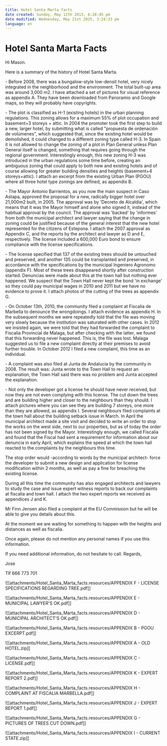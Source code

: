 ```yaml
---
title: Hotel Santa Marta facts
date created: Sunday, May 12th 2013, 6:28:45 pm
date modified: Wednesday, May 21st 2025, 3:24:33 pm
language: en
---
```


# Hotel Santa Marta Facts

Hi Mason.

Here is a summary of the history of Hotel Santa Marta.

\- Before 2008, there was a bungalow-style low-densit hotel, very nicely integrated in the neighborhood and the environment. The total built-up area was around 3,000 m2. I have attached a set of pictures for visual reference as appendix A. They have been downloaded from Panoramio and Google maps, so they will probably have copyrights.

\- The plot is classified as H-1 (existing hotels) in the urban planning regulations. This zoning allows for a maximum 55% of plot occupation and basement+3 storeys + attic. In 2004 the promoter took the first step to build a new, larger hotel, by submitting what is called "propuesta de ordenación de volúmenes", which suggested that, since the existing hotel would be demolished, it could changed to a different zoning type called H-3. In Spain it is not allowed to change the zoning of a plot in Plan General unless Plan General itself is changed, something that requires going through the regional government. Interestingly enough, this new zoning H-3 was introduced in the urban regulations some time before, creating an ambiguous zoning that could apply to both new and existing hotels and of course allowing for greater building densities and heights (basement+4 storeys+attic). I attach an excerpt from the existing Urban Plan (PGOU) where all three hotel type zonings are defined, as appendix B.

\- The Mayor Antonio Barrientos, as you now the main suspect in Caso Astapa, approved the proposal for a new, radically bigger hotel over 21,000m2 built, in 2005. The approval was by 'Decreto de Alcaldia', which means that it was the Mayor himself and alone who signed it, instead of the habitual approval by the council. The approval was 'backed' by 'informes' from both the municipal architect and lawyer saying that the change in zoning could be justified because of the general interest that the new hotel represented for the citizens of Estepona. I attach the 2007 approval as Appendix C, and the reports by the architect and lawyer as D and E, respectively. The license included a 600,000 Euro bond to ensure compliance with the license specifications.

\- The license specified that 137 of the existing trees should be untouched and preserved, and another 135 could be transplanted and preserved, in accordance with the specifications by the municipal Ingeniero Agronomo (appendix F). Most of these trees disappeared shortly after construction started. Denuncias were made about this at the town hall but nothing ever happened. We suspect that the Town Hall never kept the bond 'in exchange' so they could pay municipal wages in 2010 and 2011 but we have no evidence to prove it. I attach photos of the cutting of the trees as appendix G.

\- On October 13th, 2010, the community filed a complaint at Fiscalia de Marbella to denounce the wrongdoings. I attach evidence as appendix H. In the subsequent months we were repeatedly told that the file was moving very slowly because the institution was saturated with other cases. In 2012 we insisted again, we were told that they had forwarded the complaint to Fiscalia Provincial de Malaga, but after checking with the latter, we found that this forwarding never happened. This is, the file was lost. Malaga suggested us to file a new complaint directly at their premises to avoid further trouble. In October 2012 I filed a new complaint, this time as an individual.

\- A complaint was also filed at Junta de Andalucia by the community in 2008. The result was: Junta wrote to the Town Hall to request an explanation, the Town Hall said there was no problem and Junta accepted the explanation.

\- Not only the developer got a license he should have never received, but now they are not even complying with this license. The cut down the trees and are building higher and closer to the neighbours than they should. I attach pictures where you can see they are building 7 storeys, one more than they are allowed, as appendix I. Several neighbours filed complaints at the town hall about the building setback issue in March. In April the municipal architect made a site visit and decided to write an order to stop the works on the west side, next to our properties, but as of today the order has not been signed by the Mayor. Interestingly enough, we called Fiscalia and found that the Fiscal had sent a requirement for information about our denuncia in early April, which explains the speed at which the town hall reacted to the complaints by the neighbours this time.

The stop order would -according to words by the municipal architect- force the developer to submit a new design and application for license modification within 2 months, as well as pay a fine for breaching the existing license.

During all this time the community has also engaged architects and lawyers to study the case and issue expert witness reports to back our complaints at fiscalia and town hall. I attach the two expert reports we received as appendices J and K.

Mr Finn Jensen also filed a complaint at the EU Commission but he will be able to give you details about this.

At the moment we are waiting for something to happen with the heights and distances as well as fiscalia.

Once again, please do not mention any personal names if you use this information.

If you need additional information, do not hesitate to call. Regards,

Jose

Tlf 666 773 701

![[attachments/Hotel_Santa_Marta_facts.resources/APPENDIX F - LICENSE SPECIFICATIONS REGARDING TREE.pdf]]

![[attachments/Hotel_Santa_Marta_facts.resources/APPENDIX E - MUNICIPAL LAWYER'S OK.pdf]]

![[attachments/Hotel_Santa_Marta_facts.resources/APPENDIX D - MUNICIPAL ARCHITECT'S OK.pdf]]

![[attachments/Hotel_Santa_Marta_facts.resources/APPENDIX B - PGOU EXCERPT.pdf]]

![[attachments/Hotel_Santa_Marta_facts.resources/APPENDIX A - OLD HOTEL.zip]]

![[attachments/Hotel_Santa_Marta_facts.resources/APPENDIX C - LICENSE.pdf]]

![[attachments/Hotel_Santa_Marta_facts.resources/APPENDIX K - EXPERT REPORT 2.pdf]]

![[attachments/Hotel_Santa_Marta_facts.resources/APPENDIX H - COMPLAINT AT FISCALIA MARBELLA.pdf]]

![[attachments/Hotel_Santa_Marta_facts.resources/APPENDIX J - EXPERT REPORT 1.pdf]]

![[attachments/Hotel_Santa_Marta_facts.resources/APPENDIX G - PICTURES OF TREES CUT DOWN.pdf]]

![[attachments/Hotel_Santa_Marta_facts.resources/APPENDIX I - CURRENT STATE.zip]]
